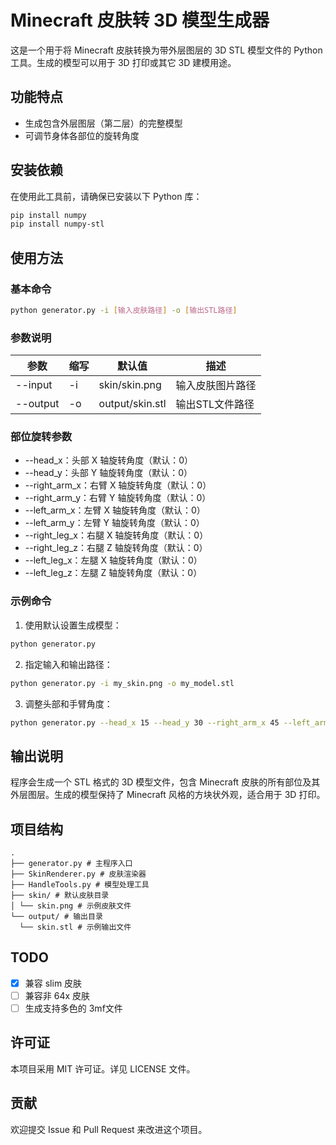 # Minecraft 皮肤转 3D 模型生成器

这是一个用于将 Minecraft 皮肤转换为带外层图层的 3D STL 模型文件的 Python 工具。生成的模型可以用于 3D 打印或其它 3D 建模用途。

## 功能特点

- 生成包含外层图层（第二层）的完整模型
- 可调节身体各部位的旋转角度

## 安装依赖

在使用此工具前，请确保已安装以下 Python 库：

```bash
pip install numpy
pip install numpy-stl
```

## 使用方法

### 基本命令
```bash
python generator.py -i [输入皮肤路径] -o [输出STL路径]
```

### 参数说明

| 参数 | 缩写 | 默认值 | 描述 |
|------|------|--------|------|
| --input | -i | skin/skin.png | 输入皮肤图片路径 |
| --output | -o | output/skin.stl | 输出STL文件路径 |

### 部位旋转参数

- --head_x：头部 X 轴旋转角度（默认：0）
- --head_y：头部 Y 轴旋转角度（默认：0）
- --right_arm_x：右臂 X 轴旋转角度（默认：0）
- --right_arm_y：右臂 Y 轴旋转角度（默认：0）
- --left_arm_x：左臂 X 轴旋转角度（默认：0）
- --left_arm_y：左臂 Y 轴旋转角度（默认：0）
- --right_leg_x：右腿 X 轴旋转角度（默认：0）
- --right_leg_z：右腿 Z 轴旋转角度（默认：0）
- --left_leg_x：左腿 X 轴旋转角度（默认：0）
- --left_leg_z：左腿 Z 轴旋转角度（默认：0）

### 示例命令

1. 使用默认设置生成模型：
```bash
python generator.py
```
2. 指定输入和输出路径：
```bash
python generator.py -i my_skin.png -o my_model.stl
```
3. 调整头部和手臂角度：
```bash
python generator.py --head_x 15 --head_y 30 --right_arm_x 45 --left_arm_x -20
```

## 输出说明

程序会生成一个 STL 格式的 3D 模型文件，包含 Minecraft 皮肤的所有部位及其外层图层。生成的模型保持了 Minecraft 风格的方块状外观，适合用于 3D 打印。

## 项目结构
```
.
├── generator.py # 主程序入口
├── SkinRenderer.py # 皮肤渲染器
├── HandleTools.py # 模型处理工具
├── skin/ # 默认皮肤目录
│ └── skin.png # 示例皮肤文件
└── output/ # 输出目录
  └── skin.stl # 示例输出文件
```

## TODO
+ [x] 兼容 slim 皮肤
+ [ ] 兼容非 64x 皮肤
+ [ ] 生成支持多色的 3mf文件

##  许可证
本项目采用 MIT 许可证。详见 LICENSE 文件。

## 贡献
欢迎提交 Issue 和 Pull Request 来改进这个项目。
